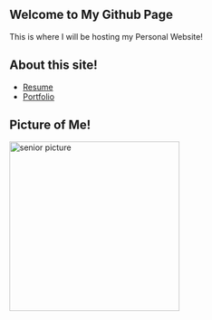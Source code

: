 ## Welcome to My Github Page

This is where I will be hosting my Personal Website!

## About this site!
* [Resume](resume.md)
* [Portfolio](portfolio.md)

## Picture of Me!

<img src="/Images/GnK-WMxL.jpg" alt="senior picture" width="300"/>
